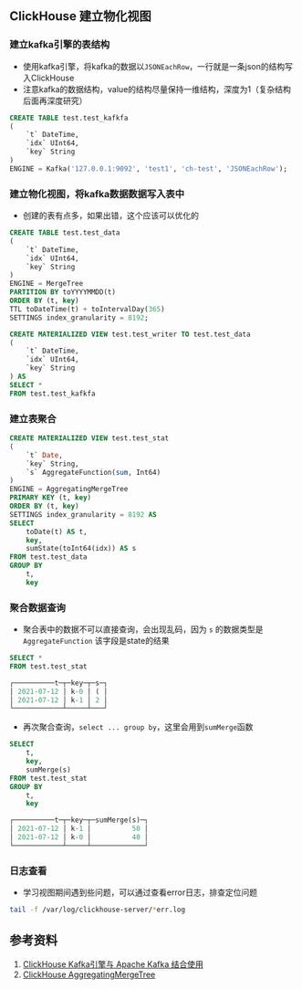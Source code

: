
## ClickHouse 建立物化视图

### 建立kafka引擎的表结构
- 使用kafka引擎，将kafka的数据以`JSONEachRow`，一行就是一条json的结构写入ClickHouse
- 注意kafka的数据结构，value的结构尽量保持一维结构，深度为1（复杂结构后面再深度研究）
```sql
CREATE TABLE test.test_kafkfa
(
    `t` DateTime,
    `idx` UInt64,
    `key` String
)
ENGINE = Kafka('127.0.0.1:9092', 'test1', 'ch-test', 'JSONEachRow');
```

### 建立物化视图，将kafka数据数据写入表中

- 创建的表有点多，如果出错，这个应该可以优化的
```sql
CREATE TABLE test.test_data
(
    `t` DateTime,
    `idx` UInt64,
    `key` String
)
ENGINE = MergeTree
PARTITION BY toYYYYMMDD(t)
ORDER BY (t, key)
TTL toDateTime(t) + toIntervalDay(365)
SETTINGS index_granularity = 8192;

CREATE MATERIALIZED VIEW test.test_writer TO test.test_data
(
    `t` DateTime,
    `idx` UInt64,
    `key` String
) AS
SELECT *
FROM test.test_kafkfa
```

### 建立表聚合
```sql
CREATE MATERIALIZED VIEW test.test_stat
(
    `t` Date,
    `key` String,
    `s` AggregateFunction(sum, Int64)
)
ENGINE = AggregatingMergeTree
PRIMARY KEY (t, key)
ORDER BY (t, key)
SETTINGS index_granularity = 8192 AS
SELECT
    toDate(t) AS t,
    key,
    sumState(toInt64(idx)) AS s
FROM test.test_data
GROUP BY
    t,
    key
```

### 聚合数据查询

- 聚合表中的数据不可以直接查询，会出现乱码，因为 `s` 的数据类型是 `AggregateFunction` 该字段是state的结果
```sql
SELECT *
FROM test.test_stat

┌──────────t─┬─key─┬─s─┐
│ 2021-07-12 │ k-0 │ ( │
│ 2021-07-12 │ k-1 │ 2 │
└────────────┴─────┴───┘
```

- 再次聚合查询，`select ... group by`，这里会用到`sumMerge`函数
```sql
SELECT
    t,
    key,
    sumMerge(s)
FROM test.test_stat
GROUP BY
    t,
    key

┌──────────t─┬─key─┬─sumMerge(s)─┐
│ 2021-07-12 │ k-1 │          50 │
│ 2021-07-12 │ k-0 │          40 │
└────────────┴─────┴─────────────┘
```

### 日志查看
- 学习视图期间遇到些问题，可以通过查看error日志，排查定位问题

```bash
tail -f /var/log/clickhouse-server/*err.log
```

## 参考资料
1. [ClickHouse Kafka引擎与 Apache Kafka 结合使用](https://clickhouse.tech/docs/zh/engines/table-engines/integrations/kafka/)
1. [ClickHouse AggregatingMergeTree](https://clickhouse.tech/docs/zh/engines/table-engines/mergetree-family/aggregatingmergetree/)